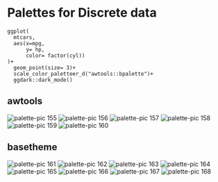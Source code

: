 # Palettes for Discrete data

```
ggplot(
  mtcars,
  aes(x=mpg,
      y= hp,
      color= factor(cyl))
)+
  geom_point(size= 3)+
  scale_color_paletteer_d("awtools::bpalette")+
  ggdark::dark_mode()
  ```
  
 
 ## awtools 
![palette-pic 155](https://user-images.githubusercontent.com/55933131/148119982-2d286ec4-9e9c-4ed4-9709-a8ac45c9b810.png)
![palette-pic 156](https://user-images.githubusercontent.com/55933131/148119988-3bbc090a-176b-468f-8fea-25844ce78dc1.png)
![palette-pic 157](https://user-images.githubusercontent.com/55933131/148119990-2c5f6f3e-f42c-4e40-b11d-dac94e4c2df4.png)
![palette-pic 158](https://user-images.githubusercontent.com/55933131/148119992-99e2ba8a-f7d5-41e6-9c65-73ddfab541ba.png)
![palette-pic 159](https://user-images.githubusercontent.com/55933131/148119995-f4b96077-2dd6-45ee-a7e5-267f0619ecc0.png)
![palette-pic 160](https://user-images.githubusercontent.com/55933131/148119996-cc3c0afc-f39d-47a5-b55a-950405cf09fc.png)


## basetheme
![palette-pic 161](https://user-images.githubusercontent.com/55933131/148122506-030d877d-e891-4ff7-8f60-a6f6e6f42a65.png)
![palette-pic 162](https://user-images.githubusercontent.com/55933131/148122507-9a07e807-c51b-4b73-a4a8-8ed8129b23ad.png)
![palette-pic 163](https://user-images.githubusercontent.com/55933131/148122508-0d73c316-4043-4bf1-aa02-dadc616d36a2.png)
![palette-pic 164](https://user-images.githubusercontent.com/55933131/148122509-33f5cd70-d891-46a3-996e-ccbea6400fcf.png)
![palette-pic 165](https://user-images.githubusercontent.com/55933131/148122510-8da6af7f-c9bd-43e2-907b-94d61122261b.png)
![palette-pic 166](https://user-images.githubusercontent.com/55933131/148122511-39023930-6e09-4203-b100-bc3bc646dda2.png)
![palette-pic 167](https://user-images.githubusercontent.com/55933131/148122512-c807360b-2c31-4489-b591-6ec581c7d145.png)
![palette-pic 168](https://user-images.githubusercontent.com/55933131/148122514-45731c5d-c41e-4ce0-a0b0-8e6fd425ae61.png)



